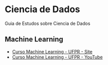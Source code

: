 # Ciencia de Dados
Guia de Estudos sobre Ciencia de Dados


## Machine Learning
  * [Curso Machine Learning - UFPR - Site](http://cursos.leg.ufpr.br/ML4all/1parte/)
  * [Curso Machine Learning - UFPR - YouTube](https://www.youtube.com/watch?v=_DDxf8xUl3o&list=PLdAF2u93ya1B7UhY5TNU-m9xs5UlooSWR&index=1)
  
